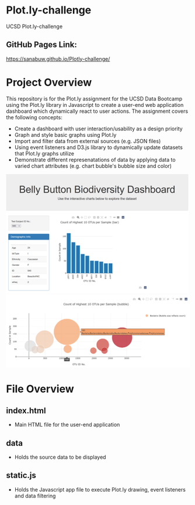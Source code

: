 # Plot.ly-challenge
UCSD Plot.ly-challenge

## GitHub Pages Link:
https://sanabuw.github.io/Plotly-challenge/

# Project Overview
This repository is for the Plot.ly assignment for the UCSD Data Bootcamp using the Plot.ly library in Javascript to create a user-end web application dashboard which dynamically react to user actions. The assignment covers the following concepts:
- Create a dashboard with user interaction/usability as a design priority
- Graph and style basic graphs using Plot.ly
- Import and filter data from external sources (e.g. JSON files)
- Using event listeners and D3.js library to dynamically update datasets that Plot.ly graphs utilize 
- Demonstrate different represenatations of data by applying data to varied chart attributes  (e.g. chart bubble's bubble size and color)

<img src="static/images/app_001.png" width="500"/>

<img src="static/images/app_002.png" width="700"/>



# File Overview

## index.html
- Main HTML file for the user-end application

## data
- Holds the source data to be displayed

## static.js
- Holds the Javascript app file to execute Plot.ly drawing, event listeners and data filtering
